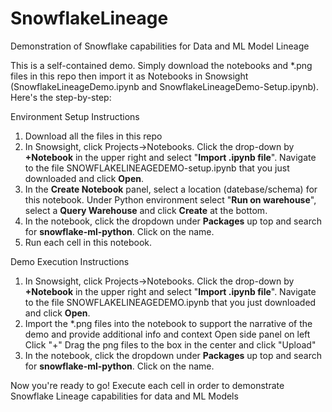 # SnowflakeLineage
Demonstration of Snowflake capabilities for Data and ML Model Lineage

This is a self-contained demo.  Simply download the notebooks and *.png files in this repo then import it as Notebooks in Snowsight (SnowflakeLineageDemo.ipynb and SnowflakeLineageDemo-Setup.ipynb).  Here's the step-by-step:

Environment Setup Instructions
1. Download all the files in this repo
2. In Snowsight,  click Projects->Notebooks. Click the drop-down by **+Notebook** in the upper right and select "**Import .ipynb file**". Navigate to the file SNOWFLAKELINEAGEDEMO-setup.ipynb that you just downloaded and click **Open**.
3. In the **Create Notebook** panel, select a location (datebase/schema) for this notebook. Under Python environment select "**Run on warehouse**", select a **Query Warehouse** and click **Create** at the bottom.
4. In the notebook, click the dropdown under **Packages** up top and search for **snowflake-ml-python**. Click on the name.
5. Run each cell in this notebook. 

Demo Execution Instructions
1. In Snowsight,  click Projects->Notebooks. Click the drop-down by **+Notebook** in the upper right and select "**Import .ipynb file**". Navigate to the file SNOWFLAKELINEAGEDEMO.ipynb that you just downloaded and click **Open**.
2. Import the *.png files into the notebook to support the narrative of the demo and provide additional info and context
     Open side panel on left
     Click "+"
     Drag the png files to the box in the center and click "Upload"
3. In the notebook, click the dropdown under **Packages** up top and search for **snowflake-ml-python**. Click on the name.

Now you're ready to go!  Execute each cell in order to demonstrate Snowflake Lineage capabilities for data and ML Models



